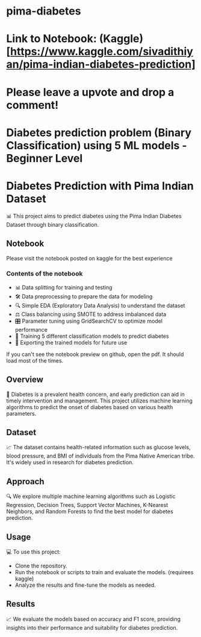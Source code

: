 # pima-diabetes
# Link to Notebook: (Kaggle)[https://www.kaggle.com/sivadithiyan/pima-indian-diabetes-prediction]
# Please leave a upvote and drop a comment!

# Diabetes prediction problem (Binary Classification) using 5 ML models - Beginner Level

# Diabetes Prediction with Pima Indian Dataset
📊 This project aims to predict diabetes using the Pima Indian Diabetes Dataset through binary classification.

## Notebook
Please visit the notebook posted on kaggle for the best experience

### Contents of the notebook
- 📊 Data splitting for training and testing
- 🛠️ Data preprocessing to prepare the data for modeling
- 🔍 Simple EDA (Exploratory Data Analysis) to understand the dataset
- ⚖️ Class balancing using SMOTE to address imbalanced data
- 🎛️ Parameter tuning using GridSearchCV to optimize model performance
- 🤖 Training 5 different classification models to predict diabetes
- 💾 Exporting the trained models for future use

If you can't see the notebook preview on github, open the pdf. It should load most of the times.

## Overview
🤔 Diabetes is a prevalent health concern, and early prediction can aid in timely intervention and management. This project utilizes machine learning algorithms to predict the onset of diabetes based on various health parameters.

## Dataset
📈 The dataset contains health-related information such as glucose levels, blood pressure, and BMI of individuals from the Pima Native American tribe. It's widely used in research for diabetes prediction.

## Approach
🔍 We explore multiple machine learning algorithms such as Logistic Regression, Decision Trees, Support Vector Machines, K-Nearest Neighbors, and Random Forests to find the best model for diabetes prediction.

## Usage
💻 To use this project:

- Clone the repository.
- Run the notebook or scripts to train and evaluate the models. (requirees kaggle)
- Analyze the results and fine-tune the models as needed.

## Results
📈 We evaluate the models based on accuracy and F1 score, providing insights into their performance and suitability for diabetes prediction.
